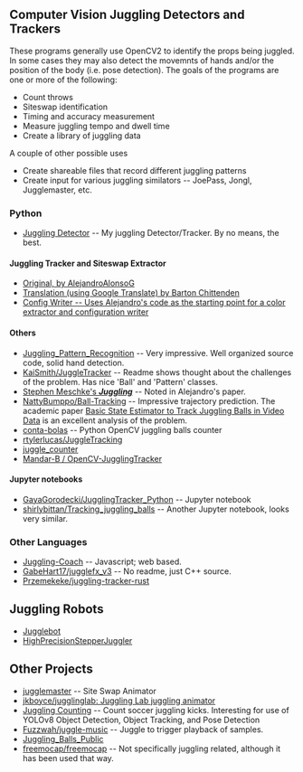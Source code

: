 ## Computer Vision Juggling Detectors and Trackers

These programs generally use OpenCV2 to identify the props being juggled. In some cases they may also detect the movemnts of hands and/or the position of the body (i.e. pose detection).
The goals of the programs are one or more of the following:

* Count throws
* Siteswap identification
* Timing and accuracy measurement
* Measure juggling tempo and dwell time
* Create a library of juggling data

A couple of other possible uses

* Create shareable files that record different juggling patterns
* Create input for various juggling similators -- JoePass, Jongl, Jugglemaster, etc.

### Python

* [Juggling Detector](https://github.com/bartonski/juggling_detector) -- My juggling Detector/Tracker. By no means, the best.

#### Juggling Tracker and Siteswap Extractor

* [Original, by AlejandroAlonsoG](https://github.com/AlejandroAlonsoG/tfg_jugglingTrackingSiteswap)
* [Translation (using Google Translate) by Barton Chittenden](https://github.com/bartonski/tfg_jugglingTrackingSiteswap/tree/english_translation)
* [Config Writer -- Uses Alejandro's code as the starting point for a color extractor and configuration writer](https://github.com/bartonski/tfg_jugglingTrackingSiteswap/tree/config_writer)

#### Others

* [Juggling_Pattern_Recognition](https://github.com/kaijaz123/Juggling_Pattern_Recognition) -- Very impressive. Well organized source code, solid hand detection.
* [KaiSmith/JuggleTracker](https://github.com/KaiSmith/JuggleTracker) -- Readme shows thought about the challenges of the problem. Has nice 'Ball' and 'Pattern' classes.
* [Stephen Meschke's ***Juggling***](https://github.com/smeschke/juggling) -- Noted in Alejandro's paper.
* [NattyBumppo/Ball-Tracking](https://github.com/NattyBumppo/Ball-Tracking) -- Impressive trajectory prediction. The academic paper [Basic State Estimator to Track Juggling Balls in Video Data](https://github.com/NattyBumppo/Ball-Tracking/blob/master/paper/sample.pdf) is an excellent analysis of the problem.
* [conta-bolas](https://github.com/ocarneiro/conta-bolas) -- Python OpenCV juggling balls counter
* [rtylerlucas/JuggleTracking](https://github.com/rtylerlucas/JuggleTracking)
* [juggle_counter](https://github.com/jorgem0/juggle_counter/tree/master)
* [Mandar-B / OpenCV-JugglingTracker](https://github.com/Mandar-B/OpenCV-JugglingTracker)

#### Jupyter notebooks

* [GayaGorodecki/JugglingTracker_Python](https://github.com/GayaGorodecki/JugglingTracker_Python) -- Jupyter notebook
* [shirlybittan/Tracking_juggling_balls](https://github.com/shirlybittan/Tracking_juggling_balls) -- Another Jupyter notebook, looks very similar.

### Other Languages

* [Juggling-Coach](https://github.com/ChristopherCarson/Juggling-Coach) -- Javascript; web based.
* [GabeHart17/jugglefx_v3](https://github.com/GabeHart17/jugglefx_v3) -- No readme, just C++ source.
* [Przemekeke/juggling-tracker-rust](https://github.com/Przemekeke/juggling-tracker-rust)


## Juggling Robots

* [Jugglebot](https://github.com/Project-DeepBlue-Juggling/Jugglebot)
* [HighPrecisionStepperJuggler](https://github.com/T-Kuhn/HighPrecisionStepperJuggler) 

## Other Projects

* [jugglemaster](https://github.com/perjg/jugglemaster) -- Site Swap Animator
* [jkboyce/jugglinglab: Juggling Lab juggling animator](https://github.com/jkboyce/jugglinglab)
* [Juggling Counting](https://github.com/vrizawahyu22/juggling_counting) -- Count soccer juggling kicks. Interesting for use of YOLOv8 Object Detection, Object Tracking, and Pose Detection
* [Fuzzwah/juggle-music](https://github.com/Fuzzwah/juggle-music) -- Juggle to trigger playback of samples.
* [Juggling_Balls_Public](https://github.com/arkadiraf/Juggling_Balls_Public)
* [freemocap/freemocap](https://github.com/freemocap/freemocap) -- Not specifically juggling related, although it has been used that way.
